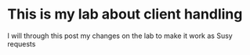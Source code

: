 <h1> This is my lab about client handling </h1>
<p> I will through this post my changes on the lab to make it work as Susy requests </p>
